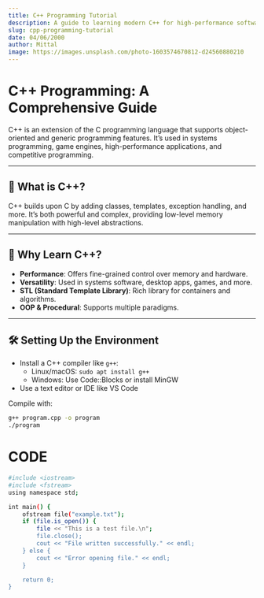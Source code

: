 ```yaml
---
title: C++ Programming Tutorial
description: A guide to learning modern C++ for high-performance software development.
slug: cpp-programming-tutorial
date: 04/06/2000
author: Mittal
image: https://images.unsplash.com/photo-1603574670812-d24560880210
---
```


# C++ Programming: A Comprehensive Guide

C++ is an extension of the C programming language that supports object-oriented and generic programming features. It’s used in systems programming, game engines, high-performance applications, and competitive programming.

---

## 🧠 What is C++?

C++ builds upon C by adding classes, templates, exception handling, and more. It’s both powerful and complex, providing low-level memory manipulation with high-level abstractions.

---

## 🚀 Why Learn C++?

- **Performance**: Offers fine-grained control over memory and hardware.
- **Versatility**: Used in systems software, desktop apps, games, and more.
- **STL (Standard Template Library)**: Rich library for containers and algorithms.
- **OOP & Procedural**: Supports multiple paradigms.

---

## 🛠️ Setting Up the Environment

- Install a C++ compiler like `g++`:
  - Linux/macOS: `sudo apt install g++`
  - Windows: Use Code::Blocks or install MinGW
- Use a text editor or IDE like VS Code

Compile with:
```bash
g++ program.cpp -o program
./program
```

# CODE
```bash showLineNumbers
#include <iostream>
#include <fstream>
using namespace std;

int main() {
    ofstream file("example.txt");
    if (file.is_open()) {
        file << "This is a test file.\n";
        file.close();
        cout << "File written successfully." << endl;
    } else {
        cout << "Error opening file." << endl;
    }

    return 0;
}

```

